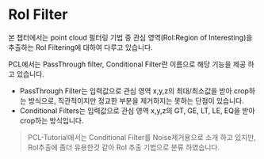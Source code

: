 # RoI Filter


본 챕터에서는 point cloud 필터링 기법 중 관심 영역(RoI:Region of Interesting)을 추출하는 RoI Filtering에 대하여 다루고 있습니다.

PCL에서는 PassThrough filter, Conditional Filter란 이름으로 해당 기능을 제공 하고 있습니다.

- PassThrough Filter는 입력값으로 관심 영역 x,y,z의 최대/최소값을 받아 crop하는 방식으로, 직관적이지만 정교한 부분을 제거하지는 못하는 단점이 있습니다.
- Conditional Filters는 입력값으로 관심 영역 x,y,z의 GT, GE, LT, LE, EQ을 받아 crop하는 방식입니다. 

> PCL-Tutorial에서는 Conditional Filter를 Noise제거용으로 소개 하고 있지만, RoI추출에 좀더 유용한것 같아 RoI 추출 기법으로 분류 하였습니다.

